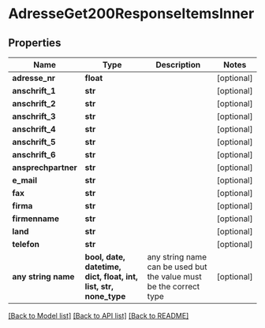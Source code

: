 # AdresseGet200ResponseItemsInner


## Properties
Name | Type | Description | Notes
------------ | ------------- | ------------- | -------------
**adresse_nr** | **float** |  | [optional] 
**anschrift_1** | **str** |  | [optional] 
**anschrift_2** | **str** |  | [optional] 
**anschrift_3** | **str** |  | [optional] 
**anschrift_4** | **str** |  | [optional] 
**anschrift_5** | **str** |  | [optional] 
**anschrift_6** | **str** |  | [optional] 
**ansprechpartner** | **str** |  | [optional] 
**e_mail** | **str** |  | [optional] 
**fax** | **str** |  | [optional] 
**firma** | **str** |  | [optional] 
**firmenname** | **str** |  | [optional] 
**land** | **str** |  | [optional] 
**telefon** | **str** |  | [optional] 
**any string name** | **bool, date, datetime, dict, float, int, list, str, none_type** | any string name can be used but the value must be the correct type | [optional]

[[Back to Model list]](../README.md#documentation-for-models) [[Back to API list]](../README.md#documentation-for-api-endpoints) [[Back to README]](../README.md)


